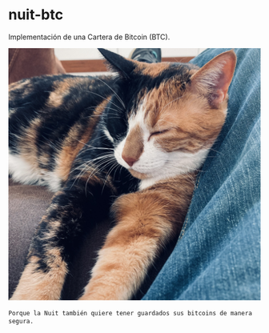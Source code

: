 # nuit-btc

Implementación de una Cartera de Bitcoin (BTC).

![La Nuit](media/la_nuit.jpg?raw=true)

```
Porque la Nuit también quiere tener guardados sus bitcoins de manera segura.
```